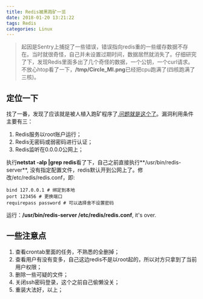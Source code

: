 ```yaml
---
title: Redis被黑跑矿一览
date: 2018-01-20 13:21:22
tags: Redis
categories: Linux
---
```


> 起因是Sentry上捕捉了一些错误，错误指向redis重的一些缓存数据不存在。当时就很奇怪，自己并未设置过期时间，数据居然就消失了。仔细研究了下，发现Redis里面多出了几个奇怪的数据，一个公钥，一个curl请求。不放心htop看了一下，**/tmp/Circle_MI.png**已经把cpu跑满了(四核跑满了三核)。  

<!--more-->  


## 定位一下 
找了一番，发现了应该就是被人植入跑矿程序了,[问题就是这个了](http://bbs.qcloud.com/thread-30706-1-1.html)。漏洞利用条件主要有三：  
1. Redis服务以root账户运行；
2. Redis无密码或弱密码进行认证；  
3. Redis监听在0.0.0.0公网上；  

执行**netstat -alp |grep redis**看了下，自己之前直接执行**/usr/bin/redis-server**, 没有指定配置文件，redis默认开到公网上了。修改/etc/redis/redis.conf，即:  

```shell
bind 127.0.0.1 # 绑定到本地
port 123456 # 更换端口
requirepass password # 可以选择舍不设置密码
```  

运行：**/usr/bin/redis-server /etc/redis/redis.conf**, it's over.  


## 一些注意点
1. 查看crontab里面的任务，不熟悉的全删掉；
2. 查看用户有没有变多，自己这边redis不是以root起的，所以对方只拿到了当前用户权限；
3. 删除一些可疑的文件；
4. 关闭ssh密码登录，这个之前自己偷懒没关；
5. 重装大法好，以上；


